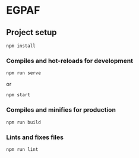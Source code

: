 # EGPAF

## Project setup
```
npm install
```

### Compiles and hot-reloads for development
```
npm run serve
```
or
```
npm start
```
### Compiles and minifies for production
```
npm run build
```

### Lints and fixes files
```
npm run lint
```
